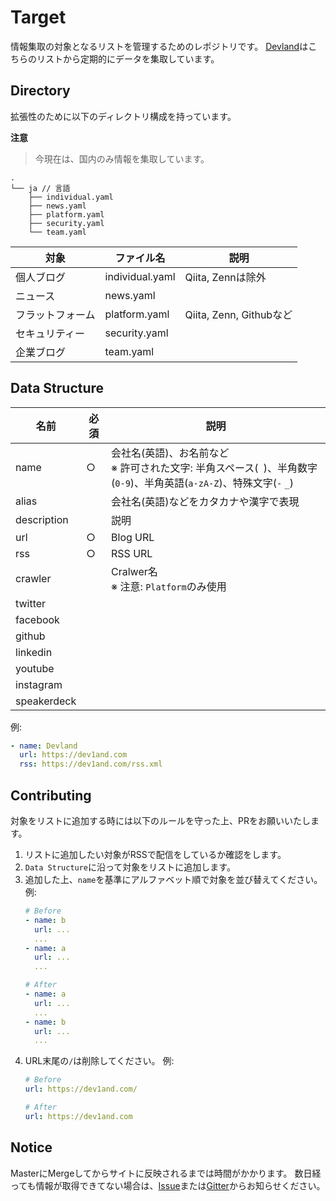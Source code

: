 # Target

情報集取の対象となるリストを管理するためのレポジトリです。
[Devland](https://dev1and.com)はこちらのリストから定期的にデータを集取しています。

## Directory

拡張性のために以下のディレクトリ構成を持っています。

**注意**
> 今現在は、国内のみ情報を集取しています。

```
.
└── ja // 言語
    ├── individual.yaml
    ├── news.yaml
    ├── platform.yaml
    ├── security.yaml
    └── team.yaml
```

| 対象 | ファイル名 | 説明 |
| ---| --- | --- |
| 個人ブログ | individual.yaml | Qiita, Zennは除外 |
| ニュース | news.yaml | |
| フラットフォーム | platform.yaml | Qiita, Zenn, Githubなど |
| セキュリティー | security.yaml | |
| 企業ブログ | team.yaml | |

## Data Structure

| 名前 | 必須 | 説明 |
| ---| --- | --- |
| name | ○ | 会社名(英語)、お名前など<br />※ 許可された文字: 半角スペース(` `)、半角数字(`0-9`)、半角英語(`a-zA-Z`)、特殊文字(`-` `_`) |
| alias | | 会社名(英語)などをカタカナや漢字で表現 |
| description | | 説明 |
| url | ○ | Blog URL |
| rss | ○ | RSS URL |
| crawler | | Cralwer名 <br /> ※ 注意: `Platform`のみ使用|
| twitter | | |
| facebook | | |
| github | | |
| linkedin | | |
| youtube | | |
| instagram | | |
| speakerdeck | | |

例:
```yaml
- name: Devland
  url: https://dev1and.com
  rss: https://dev1and.com/rss.xml
```

## Contributing

対象をリストに追加する時には以下のルールを守った上、PRをお願いいたします。

1. リストに追加したい対象がRSSで配信をしているか確認をします。
2. `Data Structure`に沿って対象をリストに追加します。
3. 追加した上、`name`を基準にアルファベット順で対象を並び替えてください。
    例:
    ```yaml
    # Before
    - name: b
      url: ...
      ...
    - name: a
      url: ...
      ...

    # After
    - name: a
      url: ...
      ...
    - name: b
      url: ...
      ...
    ```
4. URL末尾の`/`は削除してください。
    例:
    ```yaml
    # Before
    url: https://dev1and.com/

    # After
    url: https://dev1and.com
    ```

## Notice

MasterにMergeしてからサイトに反映されるまでは時間がかかります。
数日経っても情報が取得できてない場合は、[Issue](https://github.com/dev1and/target/issues)または[Gitter](https://gitter.im/dev1and/community)からお知らせください。
